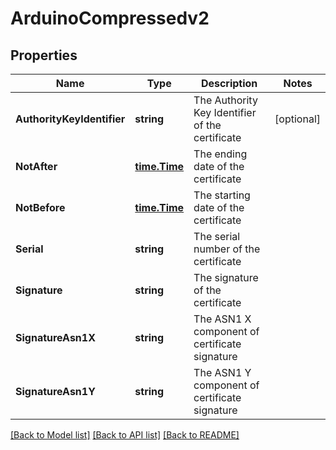 # ArduinoCompressedv2
## Properties

Name | Type | Description | Notes
------------ | ------------- | ------------- | -------------
**AuthorityKeyIdentifier** | **string** | The Authority Key Identifier of the certificate | [optional] 
**NotAfter** | [**time.Time**](time.Time.md) | The ending date of the certificate | 
**NotBefore** | [**time.Time**](time.Time.md) | The starting date of the certificate | 
**Serial** | **string** | The serial number of the certificate | 
**Signature** | **string** | The signature of the certificate | 
**SignatureAsn1X** | **string** | The ASN1 X component of certificate signature | 
**SignatureAsn1Y** | **string** | The ASN1 Y component of certificate signature | 

[[Back to Model list]](../README.md#documentation-for-models) [[Back to API list]](../README.md#documentation-for-api-endpoints) [[Back to README]](../README.md)


